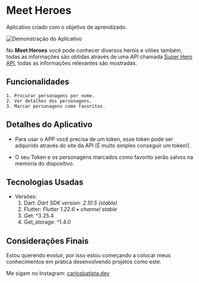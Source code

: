 # Meet Heroes

Aplicativo criado com o objetivo de aprendizado.

![Demonstração do Aplicativo](demo.gif)

No **Meet Heroes** você pode conhecer diversos heróis e vilões também, todas as informações são obtidas através de uma API chamada [Super Hero API](https://www.superheroapi.com), todas as informações relevantes são mostradas.

## Funcionalidades

    1. Procurar personagens por nome.
    2. Ver detalhes dos personagens.
    3. Marcar personagens como favoritos.

## Detalhes do Aplicativo

- Para usar o APP você precisa de um token, esse token pode ser adquirido através do site da API (É muito simples conseguir um token!).

- O seu Token e os personagens marcados como favorito serão salvos na memória do dispositivo.

## Tecnologias Usadas

- Versões:
    1. Dart: _Dart SDK version: 2.10.5 (stable)_
    2. Flutter: _Flutter 1.22.6 • channel stable_
    3. Get: ^3.25.4
    4. Get_storage: ^1.4.0

## Considerações Finais

Estou querendo evoluir, por isso estou começando a colocar meus conhecimentos em prática desenvolvendo projetos como este.

Me sigam no Instagram: [carlosbatista.dev](https://www.instagram.com/carlosbatista.dev)

